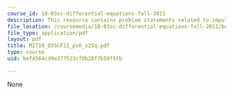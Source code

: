 ```yaml
---
course_id: 18-03sc-differential-equations-fall-2011
description: This resource contains problem statements related to impulse response.
file_location: /coursemedia/18-03sc-differential-equations-fall-2011/bef4564cd9e377523cf0b28f7b59f5fb_MIT18_03SCF11_ps6_s25q.pdf
file_type: application/pdf
layout: pdf
title: MIT18_03SCF11_ps6_s25q.pdf
type: course
uid: bef4564cd9e377523cf0b28f7b59f5fb

---
```

None